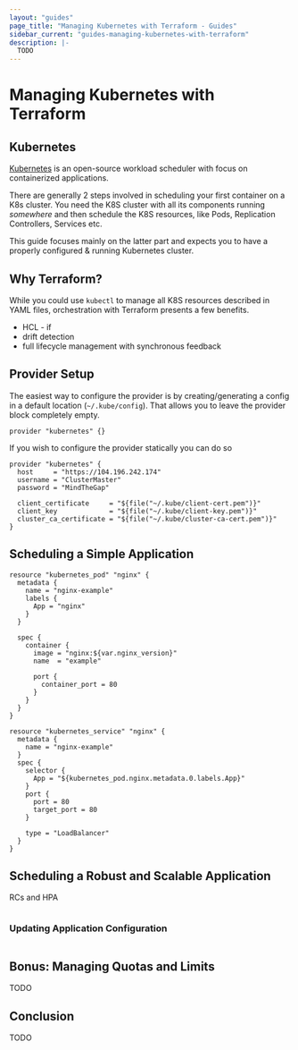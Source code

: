 ```yaml
---
layout: "guides"
page_title: "Managing Kubernetes with Terraform - Guides"
sidebar_current: "guides-managing-kubernetes-with-terraform"
description: |-
  TODO
---
```


# Managing Kubernetes with Terraform

## Kubernetes

[Kubernetes](https://kubernetes.io/) is an open-source workload scheduler
with focus on containerized applications.

There are generally 2 steps involved in scheduling your first container
on a K8s cluster. You need the K8S cluster with all its components
running _somewhere_ and then schedule the K8S resources, like Pods,
Replication Controllers, Services etc.

This guide focuses mainly on the latter part and expects you to have
a properly configured & running Kubernetes cluster.

## Why Terraform?

While you could use `kubectl` to manage all K8S resources described
in YAML files, orchestration with Terraform presents a few benefits.

 - HCL - if 
 - drift detection
 - full lifecycle management with synchronous feedback

## Provider Setup

The easiest way to configure the provider is by creating/generating a config
in a default location (`~/.kube/config`). That allows you to leave the
provider block completely empty.

```hcl
provider "kubernetes" {}
```

If you wish to configure the provider statically you can do so

```hcl
provider "kubernetes" {
  host     = "https://104.196.242.174"
  username = "ClusterMaster"
  password = "MindTheGap"

  client_certificate     = "${file("~/.kube/client-cert.pem")}"
  client_key             = "${file("~/.kube/client-key.pem")}"
  cluster_ca_certificate = "${file("~/.kube/cluster-ca-cert.pem")}"
}
```

## Scheduling a Simple Application

```hcl
resource "kubernetes_pod" "nginx" {
  metadata {
    name = "nginx-example"
    labels {
      App = "nginx"
    }
  }

  spec {
    container {
      image = "nginx:${var.nginx_version}"
      name  = "example"

      port {
        container_port = 80
      }
    }
  }
}
```

```hcl
resource "kubernetes_service" "nginx" {
  metadata {
    name = "nginx-example"
  }
  spec {
    selector {
      App = "${kubernetes_pod.nginx.metadata.0.labels.App}"
    }
    port {
      port = 80
      target_port = 80
    }

    type = "LoadBalancer"
  }
}
```

## Scheduling a Robust and Scalable Application

RCs and HPA

```hcl

```

### Updating Application Configuration

```hcl

```

## Bonus: Managing Quotas and Limits

TODO

## Conclusion

TODO
